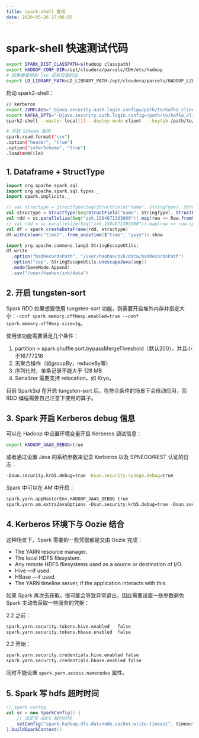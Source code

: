 ```yaml
---
title: spark-shell 备用
date: 2020-05-26 17:06:05
---
```

# spark-shell 快速测试代码

```bash
export SPARK_DIST_CLASSPATH=$(hadoop classpath) 
export HADOOP_CONF_DIR=/opt/cloudera/parcels/CDH/etc/hadoop 
# 如果需要用到 lzo 且有安装的话
export LD_LIBRARY_PATH=LD_LIBRARY_PATH:/opt/cloudera/parcels/HADOOP_LZO/lib/hadoop/lib/native:/opt/cloudera/parcels/CDH/lib/hadoop/lib/native/
```

启动 spark2-shell：

```bash
// kerberos
export JVMFLAGS="-Djava.security.auth.login.config=/path/to/kafka_client_jaas.conf -Dsun.security.krb5.debug=true"
export KAFKA_OPTS="-Djava.security.auth.login.config=/path/to/kafka_client_jaas.conf"
spark2-shell --master local[1] --deploy-mode client  --keytab /path/to/xxx.keytab --principal xxx@xxx.xxx --jars /home/zxk/spark-sql-kafka-0-10_2.11-2.1.0.cloudera1.jar --files /path/to/kafka_client_jaas.conf --conf "spark.driver.extraJavaOptions=-XX:+UseG1GC -Djava.security.auth.login.config=./kafka_client_jaas.conf" --conf "spark.executor.extraJavaOptions=-XX:+UseG1GC -Djava.security.auth.login.config=./kafka_client_jaas.conf"

# 开启 Schema 推测
spark.read.format("csv")
.option("header", "true")
.option("inferSchema", "true")
.load(mnmFile)
```

## 1. Dataframe + StructType

```scala
import org.apache.spark.sql._
import org.apache.spark.sql.types._
import spark.implicits._

// val structype = StructType(Seq(StructField("name", StringType), StructField("time", LongType)))
val structype = StructType(Seq(StructField("name", StringType), StructField("time", StringType)))
val rdd = sc.parallelize(Seq("zxk,1584671303000")).map(row => Row.fromSeq(row.split(",")))
// val rdd = sc.parallelize(Seq("zxk,1584671303000")).map(row => row.split(",")).map(row => Row(row(0), row(1).toLong))
val df = spark.createDataFrame(rdd, structype)
df.withColumn("time2", from_unixtime($"time", "yyyy")).show

import org.apache.commons.lang3.StringEscapeUtils;
df.write
  .option("badRecordsPath", "/user/haohan/zxk/data/badRecordsPath")
  .option("sep", StringEscapeUtils.unescapeJava(sep))
  .mode(SaveMode.Append)
  .csv("/user/haohan/zxk/data")
```

## 2. 开启 tungsten-sort

Spark RDD 如果想要使用 tungsten-sort 功能，则需要开启堆外内存并指定大小：`-conf spark.memory.offHeap.enabled=true --conf spark.memory.offHeap.size=1g`。

使用该功能需要满足几个条件：

1. partition > spark.shuffle.sort.bypassMergeThreshold（默认200），并且小于16777216
2. 无聚合操作（如groupBy，reduceBy等）
3. 序列化时，单条记录不能大于 128 MB
4. Serializer 需要支持 relocation，如 Kryo。

目前 SparkSql 在开启 tungsten-sort 后，在符合条件的场景下会自动应用，而 RDD 编程需要自己注意下使用的算子。

## 3. Spark 开启 Kerberos debug 信息

可以在 Hadoop 中设置环境变量开启 Kerberos 调试信息：

```bash
export HADOOP_JAAS_DEBUG=true
```

或者通过设置 Java 的系统参数来记录 Kerberos 以及 SPNEGO/REST 认证的日志：

```bash
-Dsun.security.krb5.debug=true -Dsun.security.spnego.debug=true
```

Spark 中可以在 AM 中开启：

```xml
spark.yarn.appMasterEnv.HADOOP_JAAS_DEBUG true
spark.yarn.am.extraJavaOptions -Dsun.security.krb5.debug=true -Dsun.security.spnego.debug=true
```

## 4. Kerberos 环境下与 Oozie 结合

这种场景下，Spark 需要的一些凭据都是交由 Oozie 完成：

- The YARN resource manager.
- The local HDFS filesystem.
- Any remote HDFS filesystems used as a source or destination of I/O.
- Hive —if used.
- HBase —if used.
- The YARN timeline server, if the application interacts with this.

如果 Spark 再次去获取，很可能会导致异常退出，因此需要设置一些参数避免 Spark 主动去获取一些服务的凭据：

2.2 之前：

```xml
spark.yarn.security.tokens.hive.enabled   false
spark.yarn.security.tokens.hbase.enabled  false
```

2.2 开始：

```xml
spark.yarn.security.credentials.hive.enabled false
spark.yarn.security.credentials.hbase.enabled false
```

同时不能设置 `spark.yarn.access.namenodes` 属性。

## 5. Spark 写 hdfs 超时时间

```scala
// spark config
val sc = new SparkConfig() {
	// 设定写 HDFS 超时时间
	setConfig("spark.hadoop.dfs.datanode.socket.write.timeout", timeout)
}.buildSparkContext()
```


